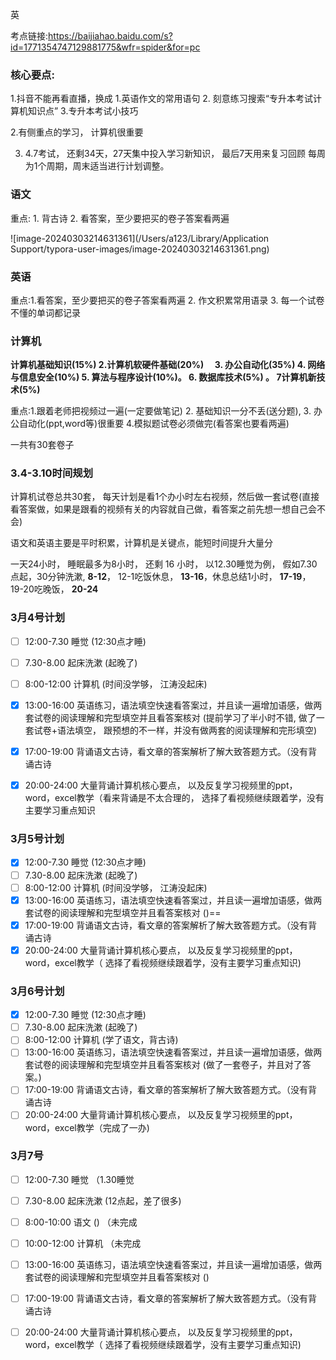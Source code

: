 英

考点链接:https://baijiahao.baidu.com/s?id=1771354747129881775&wfr=spider&for=pc

### 核心要点:

1.抖音不能再看直播，换成 1.英语作文的常用语句 2. 刻意练习搜索“专升本考试计算机知识点” 3.专升本考试小技巧

2.有侧重点的学习， 计算机很重要

3.  4.7考试， 还剩34天，27天集中投入学习新知识， 最后7天用来复习回顾
每周为1个周期，周末适当进行计划调整。

### 语文

重点: 1. 背古诗 2. 看答案，至少要把买的卷子答案看两遍

![image-20240303214631361](/Users/a123/Library/Application Support/typora-user-images/image-20240303214631361.png)

### 英语

重点:1.看答案，至少要把买的卷子答案看两遍 2. 作文积累常用语录 3. 每一个试卷不懂的单词都记录

### 计算机

**计算机基础知识(15%)  2.计算机软硬件基础(20%)　 3. 办公自动化(35%)  4. 网络与信息安全(10%)  5. 算法与程序设计(10%)。 6. 数据库技术(5%) 。 7计算机新技术(5%)**

重点:1.跟着老师把视频过一遍(一定要做笔记) 2. 基础知识一分不丢(送分题), 3. 办公自动化(ppt,word等)很重要 4.模拟题试卷必须做完(看答案也要看两遍)

一共有30套卷子



### 3.4-3.10时间规划

计算机试卷总共30套， 每天计划是看1个办小时左右视频，然后做一套试卷(直接看答案做，如果是跟看的视频有关的内容就自己做，看答案之前先想一想自己会不会)

语文和英语主要是平时积累，计算机是关键点，能短时间提升大量分

一天24小时， 睡眠最多为8小时， 还剩 16 小时， 以12.30睡觉为例， 假如7.30点起，30分钟洗漱, **8-12**， 12-1吃饭休息， **13-16**，休息总结1小时， **17-19**， 19-20吃晚饭， **20-24**

### 3月4号计划

- [ ] 12:00-7.30 睡觉 (12:30点才睡)
- [ ] 7.30-8.00 起床洗漱 (起晚了)
- [ ] 8:00-12:00 计算机 (时间没学够， 江涛没起床)
- [x] 13:00-16:00 英语练习，语法填空快速看答案过，并且读一遍增加语感，做两套试卷的阅读理解和完型填空并且看答案核对 (提前学习了半小时不错, 做了一套试卷+语法填空， 跟预想的不一样，并没有做两套的阅读理解和完形填空)
- [x] 17:00-19:00  背诵语文古诗，看文章的答案解析了解大致答题方式。（没有背诵古诗
- [x] 20:00-24:00 大量背诵计算机核心要点， 以及反复学习视频里的ppt，word，excel教学（看来背诵是不太合理的， 选择了看视频继续跟着学，没有主要学习重点知识



### 3月5号计划

- [x] 12:00-7.30 睡觉 (12:30点才睡)
- [ ] 7.30-8.00 起床洗漱 (起晚了)
- [ ] 8:00-12:00 计算机 (时间没学够， 江涛没起床)
- [x] 13:00-16:00 英语练习，语法填空快速看答案过，并且读一遍增加语感，做两套试卷的阅读理解和完型填空并且看答案核对 ()==
- [x] 17:00-19:00  背诵语文古诗，看文章的答案解析了解大致答题方式。（没有背诵古诗
- [x] 20:00-24:00 大量背诵计算机核心要点， 以及反复学习视频里的ppt，word，excel教学（ 选择了看视频继续跟着学，没有主要学习重点知识)

### 3月6号计划

- [x] 12:00-7.30 睡觉 (12:30点才睡)
- [ ] 7.30-8.00 起床洗漱 (起晚了)
- [ ] 8:00-12:00 计算机 (学了语文，背古诗)
- [ ] 13:00-16:00 英语练习，语法填空快速看答案过，并且读一遍增加语感，做两套试卷的阅读理解和完型填空并且看答案核对 (做了一套卷子，并且对了答案。)
- [ ] 17:00-19:00  背诵语文古诗，看文章的答案解析了解大致答题方式。（没有背诵古诗
- [ ] 20:00-24:00 大量背诵计算机核心要点， 以及反复学习视频里的ppt，word，excel教学（完成了一办)

### 3月7号

- [ ] 12:00-7.30 睡觉 （1.30睡觉
- [ ] 7.30-8.00 起床洗漱  (12点起，差了很多)
- [ ] 8:00-10:00 语文 () （未完成
- [ ] 10:00-12:00 计算机 （未完成
- [ ] 13:00-16:00 英语练习，语法填空快速看答案过，并且读一遍增加语感，做两套试卷的阅读理解和完型填空并且看答案核对 ()
- [ ] 17:00-19:00  背诵语文古诗，看文章的答案解析了解大致答题方式。（没有背诵古诗
- [ ] 20:00-24:00 大量背诵计算机核心要点， 以及反复学习视频里的ppt，word，excel教学（ 选择了看视频继续跟着学，没有主要学习重点知识)



